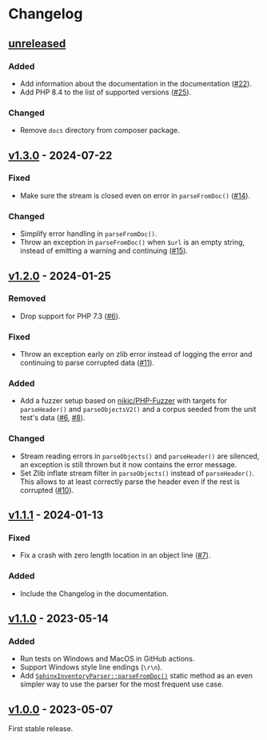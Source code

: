 # Changelog

## [unreleased]

### Added

- Add information about the documentation in the documentation ([#22]).
- Add PHP 8.4 to the list of supported versions ([#25]).

### Changed

- Remove `docs` directory from composer package.

[#22]: https://github.com/club-1/sphinx-inventory-parser/pull/22
[#25]: https://github.com/club-1/sphinx-inventory-parser/pull/25

## [v1.3.0] - 2024-07-22

### Fixed

- Make sure the stream is closed even on error in `parseFromDoc()` ([#14]).

### Changed

- Simplify error handling in `parseFromDoc()`.
- Throw an exception in `parseFromDoc()` when `$url` is an empty string, instead
  of emitting a warning and continuing ([#15]).

[#14]: https://github.com/club-1/sphinx-inventory-parser/pull/14
[#15]: https://github.com/club-1/sphinx-inventory-parser/pull/15

## [v1.2.0] - 2024-01-25

### Removed

- Drop support for PHP 7.3 ([#6]).

### Fixed

- Throw an exception early on zlib error instead of logging the error and
  continuing to parse corrupted data ([#11]).

### Added

- Add a fuzzer setup based on [nikic/PHP-Fuzzer] with targets for `parseHeader()`
  and `parseObjectsV2()` and a corpus seeded from the unit test's data ([#6],
  [#8]).

### Changed

- Stream reading errors in `parseObjects()` and `parseHeader()` are silenced,
  an exception is still thrown but it now contains the error message.
- Set Zlib inflate stream filter in `parseObjects()` instead of `parseHeader()`.
  This allows to at least correctly parse the header even if the rest is
  corrupted ([#10]).

[nikic/PHP-Fuzzer]: https://github.com/nikic/PHP-Fuzzer
[#6]: https://github.com/club-1/sphinx-inventory-parser/pull/6
[#8]: https://github.com/club-1/sphinx-inventory-parser/issues/8
[#10]: https://github.com/club-1/sphinx-inventory-parser/pull/10
[#11]: https://github.com/club-1/sphinx-inventory-parser/pull/11

## [v1.1.1] - 2024-01-13

### Fixed

- Fix a crash with zero length location in an object line ([#7]).

### Added

- Include the Changelog in the documentation.

[#7]: https://github.com/club-1/sphinx-inventory-parser/pull/7

## [v1.1.0] - 2023-05-14

### Added

- Run tests on Windows and MacOS in GitHub actions.
- Support Windows style line endings (`\r\n`).
- Add [`SphinxInventoryParser::parseFromDoc()`][parseFromDoc] static method as
  an even simpler way to use the parser for the most frequent use case.

[parseFromDoc]: https://club-1.github.io/sphinx-inventory-parser/api.html#SphinxInventoryParser::parseFromDoc

## [v1.0.0] - 2023-05-07

First stable release.

[unreleased]: https://github.com/club-1/sphinx-inventory-parser/compare/v1.3.0...HEAD
[v1.3.0]: https://github.com/club-1/sphinx-inventory-parser/releases/tag/v1.3.0
[v1.2.0]: https://github.com/club-1/sphinx-inventory-parser/releases/tag/v1.2.0
[v1.1.1]: https://github.com/club-1/sphinx-inventory-parser/releases/tag/v1.1.1
[v1.1.0]: https://github.com/club-1/sphinx-inventory-parser/releases/tag/v1.1.0
[v1.0.0]: https://github.com/club-1/sphinx-inventory-parser/releases/tag/v1.0.0

